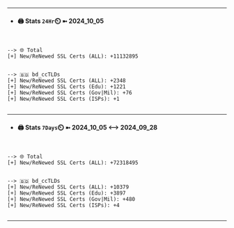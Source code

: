 

---
- #### 🖨️ **Stats** `24Hr`⏲️ ➼ 2024_10_05
```console


--> 🌐 Total
[+] New/ReNewed SSL Certs (ALL): +11132895


--> 🇧🇩 bd_ccTLDs
[+] New/ReNewed SSL Certs (ALL): +2348
[+] New/ReNewed SSL Certs (Edu): +1221
[+] New/ReNewed SSL Certs (Gov|Mil): +76
[+] New/ReNewed SSL Certs (ISPs): +1


```

---
- #### 🖨️ **Stats** `7Days`⏲️ ➼ 2024_10_05 <--> 2024_09_28
```console


--> 🌐 Total
[+] New/ReNewed SSL Certs (ALL): +72318495


--> 🇧🇩 bd_ccTLDs
[+] New/ReNewed SSL Certs (ALL): +10379
[+] New/ReNewed SSL Certs (Edu): +3897
[+] New/ReNewed SSL Certs (Gov|Mil): +480
[+] New/ReNewed SSL Certs (ISPs): +4


```

---

